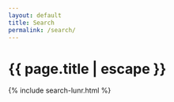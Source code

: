 ```yaml
---
layout: default
title: Search
permalink: /search/
---
```

<h1>{{ page.title | escape }}</h1>
{% include search-lunr.html %}